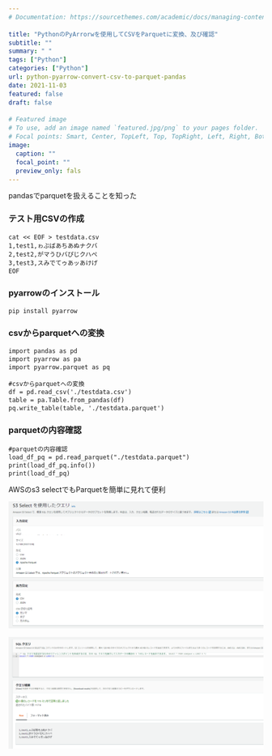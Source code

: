 ```yaml
---
# Documentation: https://sourcethemes.com/academic/docs/managing-content/

title: "PythonのPyArrorwを使用してCSVをParquetに変換、及び確認"
subtitle: ""
summary: " "
tags: ["Python"]
categories: ["Python"]
url: python-pyarrow-convert-csv-to-parquet-pandas
date: 2021-11-03
featured: false
draft: false

# Featured image
# To use, add an image named `featured.jpg/png` to your pages folder.
# Focal points: Smart, Center, TopLeft, Top, TopRight, Left, Right, BottomLeft, Bottom, BottomRight.
image:
  caption: ""
  focal_point: ""
  preview_only: fals
---
```




pandasでparquetを扱えることを知った

### テスト用CSVの作成

```
cat << EOF > testdata.csv
1,test1,ゎぶばあちあぬナクバ
2,test2,がマうひバぴじクハぺ
3,test3,スみでてゥあッあけげ
EOF
```

### pyarrowのインストール

```
pip install pyarrow
```

### csvからparquetへの変換

```
import pandas as pd
import pyarrow as pa
import pyarrow.parquet as pq

#csvからparquetへの変換
df = pd.read_csv('./testdata.csv')
table = pa.Table.from_pandas(df)
pq.write_table(table, './testdata.parquet')
```

### parquetの内容確認

```
#parquetの内容確認
load_df_pq = pd.read_parquet("./testdata.parquet")
print(load_df_pq.info())
print(load_df_pq)
```

AWSのs3 selectでもParquetを簡単に見れて便利

![image-20211019134446831](image-20211019134446831.png)

![image-20211019134457434](image-20211019134457434.png)